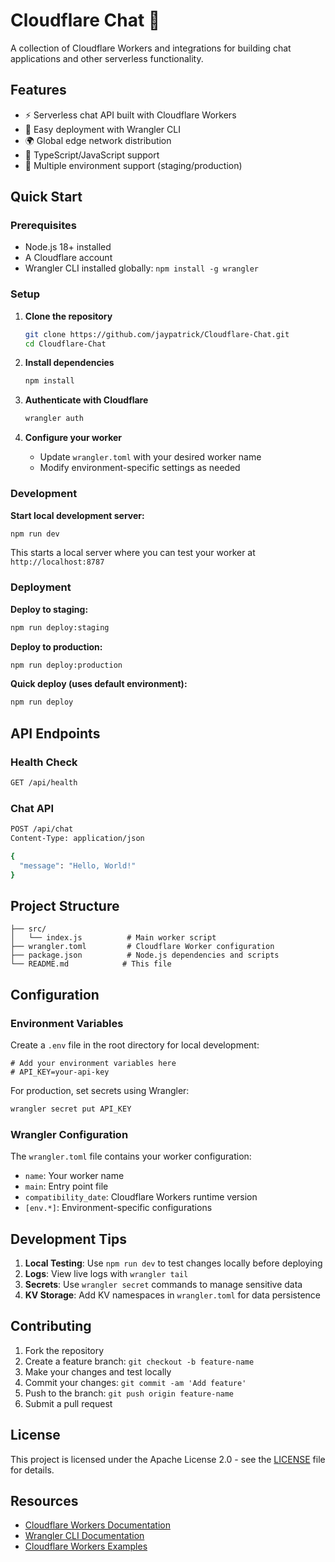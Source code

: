 # Cloudflare Chat 🚀

A collection of Cloudflare Workers and integrations for building chat applications and other serverless functionality.

## Features

- ⚡ Serverless chat API built with Cloudflare Workers
- 🔧 Easy deployment with Wrangler CLI
- 🌍 Global edge network distribution
- 📝 TypeScript/JavaScript support
- 🔄 Multiple environment support (staging/production)

## Quick Start

### Prerequisites

- Node.js 18+ installed
- A Cloudflare account
- Wrangler CLI installed globally: `npm install -g wrangler`

### Setup

1. **Clone the repository**
   ```bash
   git clone https://github.com/jaypatrick/Cloudflare-Chat.git
   cd Cloudflare-Chat
   ```

2. **Install dependencies**
   ```bash
   npm install
   ```

3. **Authenticate with Cloudflare**
   ```bash
   wrangler auth
   ```

4. **Configure your worker**
   - Update `wrangler.toml` with your desired worker name
   - Modify environment-specific settings as needed

### Development

**Start local development server:**
```bash
npm run dev
```

This starts a local server where you can test your worker at `http://localhost:8787`

### Deployment

**Deploy to staging:**
```bash
npm run deploy:staging
```

**Deploy to production:**
```bash
npm run deploy:production
```

**Quick deploy (uses default environment):**
```bash
npm run deploy
```

## API Endpoints

### Health Check
```bash
GET /api/health
```

### Chat API
```bash
POST /api/chat
Content-Type: application/json

{
  "message": "Hello, World!"
}
```

## Project Structure

```
├── src/
│   └── index.js          # Main worker script
├── wrangler.toml         # Cloudflare Worker configuration
├── package.json          # Node.js dependencies and scripts
└── README.md            # This file
```

## Configuration

### Environment Variables

Create a `.env` file in the root directory for local development:

```env
# Add your environment variables here
# API_KEY=your-api-key
```

For production, set secrets using Wrangler:

```bash
wrangler secret put API_KEY
```

### Wrangler Configuration

The `wrangler.toml` file contains your worker configuration:

- `name`: Your worker name
- `main`: Entry point file
- `compatibility_date`: Cloudflare Workers runtime version
- `[env.*]`: Environment-specific configurations

## Development Tips

1. **Local Testing**: Use `npm run dev` to test changes locally before deploying
2. **Logs**: View live logs with `wrangler tail`
3. **Secrets**: Use `wrangler secret` commands to manage sensitive data
4. **KV Storage**: Add KV namespaces in `wrangler.toml` for data persistence

## Contributing

1. Fork the repository
2. Create a feature branch: `git checkout -b feature-name`
3. Make your changes and test locally
4. Commit your changes: `git commit -am 'Add feature'`
5. Push to the branch: `git push origin feature-name`
6. Submit a pull request

## License

This project is licensed under the Apache License 2.0 - see the [LICENSE](LICENSE) file for details.

## Resources

- [Cloudflare Workers Documentation](https://developers.cloudflare.com/workers/)
- [Wrangler CLI Documentation](https://developers.cloudflare.com/workers/wrangler/)
- [Cloudflare Workers Examples](https://developers.cloudflare.com/workers/examples/)

